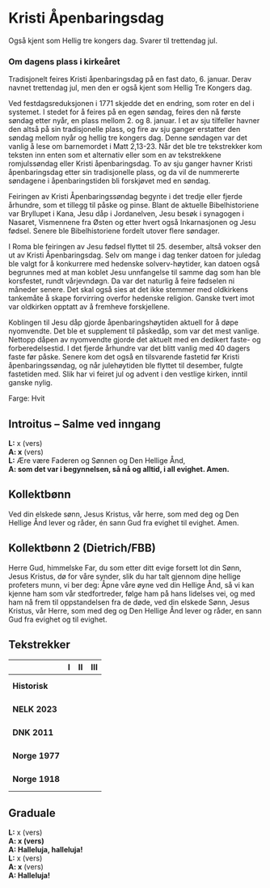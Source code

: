 # Kristi Åpenbaringsdag

Også kjent som Hellig tre kongers dag. Svarer til trettendag jul.

### Om dagens plass i kirkeåret

Tradisjonelt feires Kristi åpenbaringsdag på en fast dato, 6. januar. Derav navnet trettendag jul, men den er også kjent som Hellig Tre Kongers dag.

Ved festdagsreduksjonen i 1771 skjedde det en endring, som roter en del i systemet. I stedet for å feires på en egen søndag, feires den nå første søndag etter nyår, en plass mellom 2. og 8. januar. I et av sju tilfeller havner den altså på sin tradisjonelle plass, og fire av sju ganger erstatter den søndag mellom nyår og hellig tre kongers dag. Denne søndagen var det vanlig å lese om barnemordet i Matt 2,13-23. Når det ble tre tekstrekker kom teksten inn enten som et alternativ eller som en av tekstrekkene romjulssøndag eller Kristi åpenbaringsdag. To av sju ganger havner Kristi åpenbaringsdag etter sin tradisjonelle plass, og da vil de nummererte søndagene i åpenbaringstiden bli forskjøvet med en søndag.

Feiringen av Kristi Åpenbaringssøndag begynte i det tredje eller fjerde århundre, som et tillegg til påske og pinse. Blant de aktuelle Bibelhistoriene var Bryllupet i Kana, Jesu dåp i Jordanelven, Jesu besøk i synagogen i Nasaret, Vismennene fra Østen og etter hvert også Inkarnasjonen og Jesu fødsel. Senere ble Bibelhistoriene fordelt utover flere søndager.

I Roma ble feiringen av Jesu fødsel flyttet til 25. desember, altså vokser den ut av Kristi Åpenbaringsdag. Selv om mange i dag tenker datoen for juledag ble valgt for å konkurrere med hedenske solverv-høytider, kan datoen også begrunnes med at man koblet Jesu unnfangelse til samme dag som han ble korsfestet, rundt vårjevndøgn. Da var det naturlig å feire fødselen ni måneder senere. Det skal også sies at det ikke stemmer med oldkirkens tankemåte å skape forvirring overfor hedenske religion. Ganske tvert imot var oldkirken opptatt av å fremheve forskjellene.

Koblingen til Jesu dåp gjorde åpenbaringshøytiden aktuell for å døpe nyomvendte. Det ble et supplement til påskedåp, som var det mest vanlige. Nettopp dåpen av nyomvendte gjorde det aktuelt med en dedikert faste- og forberedelsestid. I det fjerde århundre var det blitt vanlig med 40 dagers faste før påske. Senere kom det også en tilsvarende fastetid før Kristi åpenbaringssøndag, og når julehøytiden ble flyttet til desember, fulgte fastetiden med. Slik har vi feiret jul og advent i den vestlige kirken, inntil ganske nylig.

Farge: Hvit

## Introitus – Salme ved inngang

**L:** x (vers)  
**A: x** (vers)  
**L:** Ære være Faderen og Sønnen og Den Hellige Ånd,  
**A: som det var i begynnelsen, så nå og alltid, i all evighet. Amen.**  

## Kollektbønn

Ved din elskede sønn, Jesus Kristus, vår herre, som med deg og Den Hellige Ånd lever og råder, én sann Gud fra evighet til evighet. Amen.

## Kollektbønn 2 (Dietrich/FBB)

Herre Gud, himmelske Far, du som etter ditt evige forsett lot din Sønn, Jesus Kristus, dø for våre synder, slik du har talt gjennom dine hellige profeters munn, vi ber deg: Åpne våre øyne ved din Hellige Ånd, så vi kan kjenne ham som vår stedfortreder, følge ham på hans lidelses vei, og med ham nå frem til oppstandelsen fra de døde, ved din elskede Sønn, Jesus Kristus, vår Herre, som med deg og Den Hellige Ånd lever og råder, en sann Gud fra evighet og til evighet.

## Tekstrekker

| |**I**|**II**|**III**|
|:---|:---:|:---:|:---:|
|**Historisk**| <br> <br> | <br> <br> | <br> <br> |
|**NELK 2023**| <br> <br> | <br> <br> | <br> <br> |
|**DNK 2011**| <br> <br> | <br> <br> | <br> <br> |
|**Norge 1977**| <br> <br> | <br> <br> | <br> <br> |
|**Norge 1918**| <br> <br> | <br> <br> | <br> <br> |

## Graduale

**L:** x (vers)  
**A: x (vers)**  
**A: Halleluja, halleluja!**  
**L:** x (vers)  
**A: x** (vers)  
**A: Halleluja!**  